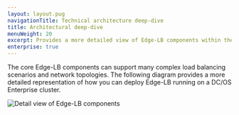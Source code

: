```yaml
---
layout: layout.pug
navigationTitle: Technical architecture deep-dive
title: Architectural deep-dive
menuWeight: 20
excerpt: Provides a more detailed view of Edge-LB components within the network topology for a cluster
enterprise: true
---
```


The core Edge-LB components can support many complex load balancing scenarios and network topologies. The following diagram provides a more detailed representation of how you can deploy Edge-LB running on a DC/OS Enterprise cluster.

<p>
<img src="/services/edge-lb/img/Edge-LB-4.png" alt="Detail view of Edge-LB components">
</p>